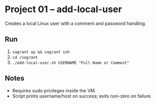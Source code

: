 # Project 01 – add-local-user

Creates a local Linux user with a comment and password handling.

## Run
1. `vagrant up && vagrant ssh`
2. `cd /vagrant`
3. `./add-local-user.sh USERNAME "Full Name or Comment"`

## Notes
- Requires sudo privileges inside the VM.
- Script prints username/host on success; exits non-zero on failure.
